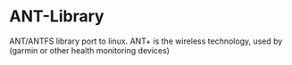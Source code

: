 ANT-Library
===========

ANT/ANTFS library port to linux. ANT+ is the wireless technology, used by (garmin or other health monitoring devices)
